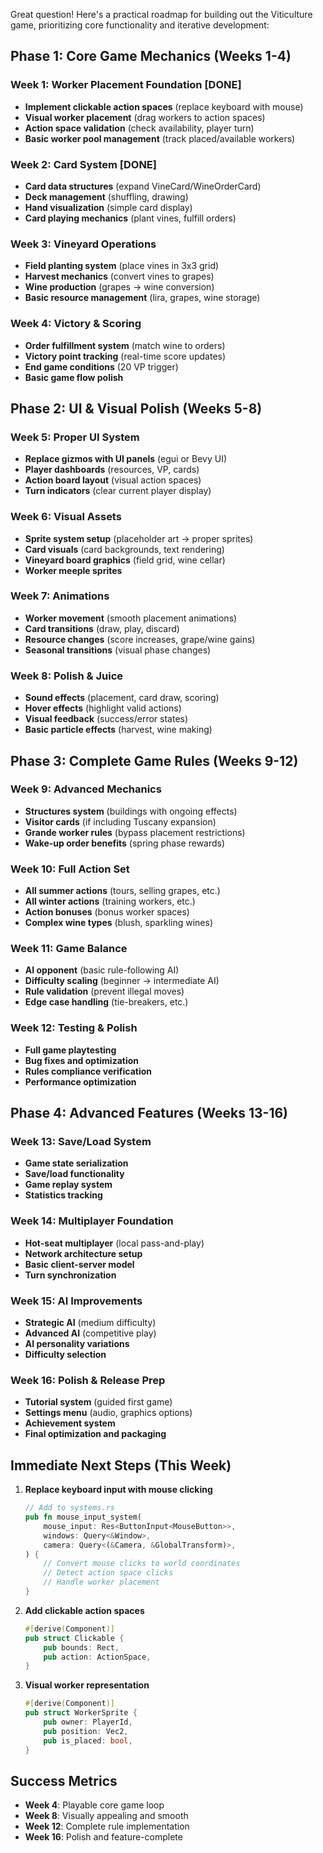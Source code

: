 Great question! Here's a practical roadmap for building out the Viticulture game, prioritizing core functionality and iterative development:

## **Phase 1: Core Game Mechanics (Weeks 1-4)**

### Week 1: Worker Placement Foundation [DONE]
- **Implement clickable action spaces** (replace keyboard with mouse)
- **Visual worker placement** (drag workers to action spaces)
- **Action space validation** (check availability, player turn)
- **Basic worker pool management** (track placed/available workers)

### Week 2: Card System [DONE]
- **Card data structures** (expand VineCard/WineOrderCard)
- **Deck management** (shuffling, drawing)
- **Hand visualization** (simple card display)
- **Card playing mechanics** (plant vines, fulfill orders)

### Week 3: Vineyard Operations
- **Field planting system** (place vines in 3x3 grid)
- **Harvest mechanics** (convert vines to grapes)
- **Wine production** (grapes → wine conversion)
- **Basic resource management** (lira, grapes, wine storage)

### Week 4: Victory & Scoring
- **Order fulfillment system** (match wine to orders)
- **Victory point tracking** (real-time score updates)
- **End game conditions** (20 VP trigger)
- **Basic game flow polish**

## **Phase 2: UI & Visual Polish (Weeks 5-8)**

### Week 5: Proper UI System
- **Replace gizmos with UI panels** (egui or Bevy UI)
- **Player dashboards** (resources, VP, cards)
- **Action board layout** (visual action spaces)
- **Turn indicators** (clear current player display)

### Week 6: Visual Assets
- **Sprite system setup** (placeholder art → proper sprites)
- **Card visuals** (card backgrounds, text rendering)
- **Vineyard board graphics** (field grid, wine cellar)
- **Worker meeple sprites**

### Week 7: Animations
- **Worker movement** (smooth placement animations)
- **Card transitions** (draw, play, discard)
- **Resource changes** (score increases, grape/wine gains)
- **Seasonal transitions** (visual phase changes)

### Week 8: Polish & Juice
- **Sound effects** (placement, card draw, scoring)
- **Hover effects** (highlight valid actions)
- **Visual feedback** (success/error states)
- **Basic particle effects** (harvest, wine making)

## **Phase 3: Complete Game Rules (Weeks 9-12)**

### Week 9: Advanced Mechanics
- **Structures system** (buildings with ongoing effects)
- **Visitor cards** (if including Tuscany expansion)
- **Grande worker rules** (bypass placement restrictions)
- **Wake-up order benefits** (spring phase rewards)

### Week 10: Full Action Set
- **All summer actions** (tours, selling grapes, etc.)
- **All winter actions** (training workers, etc.)
- **Action bonuses** (bonus worker spaces)
- **Complex wine types** (blush, sparkling wines)

### Week 11: Game Balance
- **AI opponent** (basic rule-following AI)
- **Difficulty scaling** (beginner → intermediate AI)
- **Rule validation** (prevent illegal moves)
- **Edge case handling** (tie-breakers, etc.)

### Week 12: Testing & Polish
- **Full game playtesting**
- **Bug fixes and optimization**
- **Rules compliance verification**
- **Performance optimization**

## **Phase 4: Advanced Features (Weeks 13-16)**

### Week 13: Save/Load System
- **Game state serialization**
- **Save/load functionality**
- **Game replay system**
- **Statistics tracking**

### Week 14: Multiplayer Foundation
- **Hot-seat multiplayer** (local pass-and-play)
- **Network architecture setup**
- **Basic client-server model**
- **Turn synchronization**

### Week 15: AI Improvements
- **Strategic AI** (medium difficulty)
- **Advanced AI** (competitive play)
- **AI personality variations**
- **Difficulty selection**

### Week 16: Polish & Release Prep
- **Tutorial system** (guided first game)
- **Settings menu** (audio, graphics options)
- **Achievement system**
- **Final optimization and packaging**

## **Immediate Next Steps (This Week)**

1. **Replace keyboard input with mouse clicking**
   ```rust
   // Add to systems.rs
   pub fn mouse_input_system(
       mouse_input: Res<ButtonInput<MouseButton>>,
       windows: Query<&Window>,
       camera: Query<(&Camera, &GlobalTransform)>,
   ) {
       // Convert mouse clicks to world coordinates
       // Detect action space clicks
       // Handle worker placement
   }
   ```

2. **Add clickable action spaces**
   ```rust
   #[derive(Component)]
   pub struct Clickable {
       pub bounds: Rect,
       pub action: ActionSpace,
   }
   ```

3. **Visual worker representation**
   ```rust
   #[derive(Component)]
   pub struct WorkerSprite {
       pub owner: PlayerId,
       pub position: Vec2,
       pub is_placed: bool,
   }
   ```

## **Success Metrics**
- **Week 4**: Playable core game loop
- **Week 8**: Visually appealing and smooth
- **Week 12**: Complete rule implementation
- **Week 16**: Polish and feature-complete
